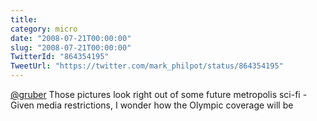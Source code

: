 ```yaml
---
title: 
category: micro
date: "2008-07-21T00:00:00"
slug: "2008-07-21T00:00:00"
TwitterId: "864354195"
TweetUrl: "https://twitter.com/mark_philpot/status/864354195"
---
```


[@gruber](https://twitter.com/gruber) Those pictures look right out of some
future metropolis sci-fi - Given media restrictions, I wonder how the Olympic
coverage will be
